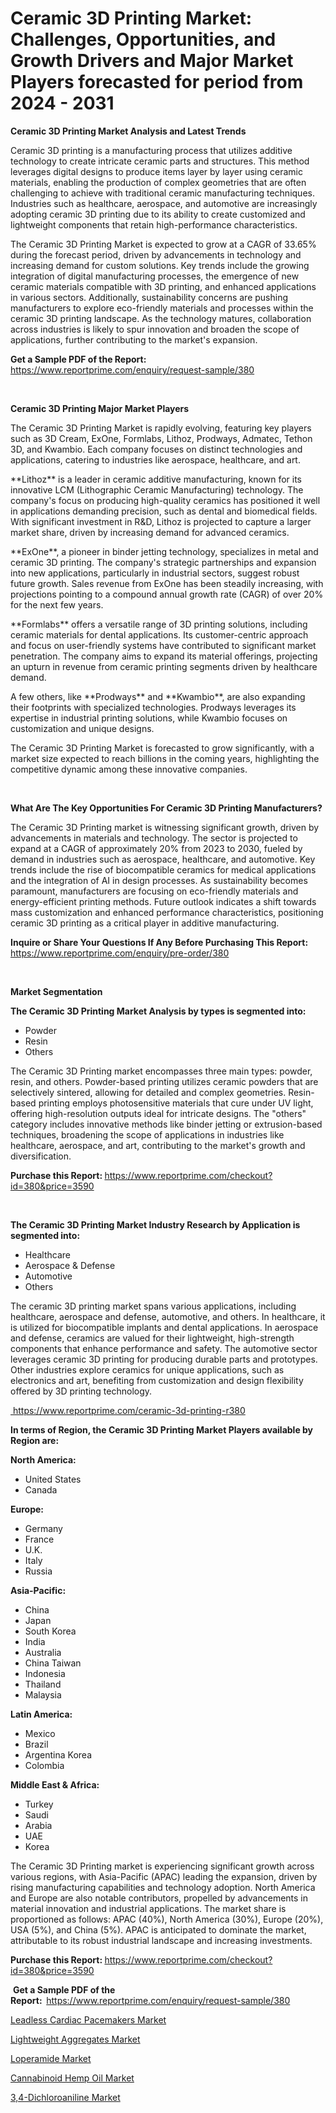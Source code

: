 <p><h1>Ceramic 3D Printing Market: Challenges, Opportunities, and Growth Drivers and Major Market Players forecasted for period from 2024 - 2031</h1></p><p><strong>Ceramic 3D Printing Market Analysis and Latest Trends</strong></p>
<p><p>Ceramic 3D printing is a manufacturing process that utilizes additive technology to create intricate ceramic parts and structures. This method leverages digital designs to produce items layer by layer using ceramic materials, enabling the production of complex geometries that are often challenging to achieve with traditional ceramic manufacturing techniques. Industries such as healthcare, aerospace, and automotive are increasingly adopting ceramic 3D printing due to its ability to create customized and lightweight components that retain high-performance characteristics.</p><p>The Ceramic 3D Printing Market is expected to grow at a CAGR of 33.65% during the forecast period, driven by advancements in technology and increasing demand for custom solutions. Key trends include the growing integration of digital manufacturing processes, the emergence of new ceramic materials compatible with 3D printing, and enhanced applications in various sectors. Additionally, sustainability concerns are pushing manufacturers to explore eco-friendly materials and processes within the ceramic 3D printing landscape. As the technology matures, collaboration across industries is likely to spur innovation and broaden the scope of applications, further contributing to the market's expansion.</p></p>
<p><strong>Get a Sample PDF of the Report:&nbsp;</strong> <a href="https://www.reportprime.com/enquiry/request-sample/380">https://www.reportprime.com/enquiry/request-sample/380</a></p>
<p>&nbsp;</p>
<p><strong>Ceramic 3D Printing Major Market Players</strong></p>
<p><p>The Ceramic 3D Printing Market is rapidly evolving, featuring key players such as 3D Cream, ExOne, Formlabs, Lithoz, Prodways, Admatec, Tethon 3D, and Kwambio. Each company focuses on distinct technologies and applications, catering to industries like aerospace, healthcare, and art.</p><p>**Lithoz** is a leader in ceramic additive manufacturing, known for its innovative LCM (Lithographic Ceramic Manufacturing) technology. The company's focus on producing high-quality ceramics has positioned it well in applications demanding precision, such as dental and biomedical fields. With significant investment in R&D, Lithoz is projected to capture a larger market share, driven by increasing demand for advanced ceramics.</p><p>**ExOne**, a pioneer in binder jetting technology, specializes in metal and ceramic 3D printing. The company's strategic partnerships and expansion into new applications, particularly in industrial sectors, suggest robust future growth. Sales revenue from ExOne has been steadily increasing, with projections pointing to a compound annual growth rate (CAGR) of over 20% for the next few years.</p><p>**Formlabs** offers a versatile range of 3D printing solutions, including ceramic materials for dental applications. Its customer-centric approach and focus on user-friendly systems have contributed to significant market penetration. The company aims to expand its material offerings, projecting an upturn in revenue from ceramic printing segments driven by healthcare demand.</p><p>A few others, like **Prodways** and **Kwambio**, are also expanding their footprints with specialized technologies. Prodways leverages its expertise in industrial printing solutions, while Kwambio focuses on customization and unique designs.</p><p>The Ceramic 3D Printing Market is forecasted to grow significantly, with a market size expected to reach billions in the coming years, highlighting the competitive dynamic among these innovative companies.</p></p>
<p>&nbsp;</p>
<p><strong>What Are The Key Opportunities For Ceramic 3D Printing Manufacturers?</strong></p>
<p><p>The Ceramic 3D Printing market is witnessing significant growth, driven by advancements in materials and technology. The sector is projected to expand at a CAGR of approximately 20% from 2023 to 2030, fueled by demand in industries such as aerospace, healthcare, and automotive. Key trends include the rise of biocompatible ceramics for medical applications and the integration of AI in design processes. As sustainability becomes paramount, manufacturers are focusing on eco-friendly materials and energy-efficient printing methods. Future outlook indicates a shift towards mass customization and enhanced performance characteristics, positioning ceramic 3D printing as a critical player in additive manufacturing.</p></p>
<p><strong>Inquire or Share Your Questions If Any Before Purchasing This Report:</strong> <a href="https://www.reportprime.com/enquiry/pre-order/380">https://www.reportprime.com/enquiry/pre-order/380</a></p>
<p>&nbsp;</p>
<p><strong>Market Segmentation</strong></p>
<p><strong>The Ceramic 3D Printing Market Analysis by types is segmented into:</strong></p>
<p><ul><li>Powder</li><li>Resin</li><li>Others</li></ul></p>
<p><p>The Ceramic 3D Printing market encompasses three main types: powder, resin, and others. Powder-based printing utilizes ceramic powders that are selectively sintered, allowing for detailed and complex geometries. Resin-based printing employs photosensitive materials that cure under UV light, offering high-resolution outputs ideal for intricate designs. The "others" category includes innovative methods like binder jetting or extrusion-based techniques, broadening the scope of applications in industries like healthcare, aerospace, and art, contributing to the market's growth and diversification.</p></p>
<p><strong>Purchase this Report:&nbsp;</strong><a href="https://www.reportprime.com/checkout?id=380&price=3590">https://www.reportprime.com/checkout?id=380&price=3590</a></p>
<p>&nbsp;</p>
<p><strong>The Ceramic 3D Printing Market Industry Research by Application is segmented into:</strong></p>
<p><ul><li>Healthcare</li><li>Aerospace & Defense</li><li>Automotive</li><li>Others</li></ul></p>
<p><p>The ceramic 3D printing market spans various applications, including healthcare, aerospace and defense, automotive, and others. In healthcare, it is utilized for biocompatible implants and dental applications. In aerospace and defense, ceramics are valued for their lightweight, high-strength components that enhance performance and safety. The automotive sector leverages ceramic 3D printing for producing durable parts and prototypes. Other industries explore ceramics for unique applications, such as electronics and art, benefiting from customization and design flexibility offered by 3D printing technology.</p></p>
<p><a href="https://www.reportprime.com/ceramic-3d-printing-r380">&nbsp;https://www.reportprime.com/ceramic-3d-printing-r380</a></p>
<p><strong>In terms of Region, the Ceramic 3D Printing Market Players available by Region are:</strong></p>
<p>
    <p> <strong> North America: </strong>
        <ul>
            <li>United States</li>
            <li>Canada</li>
        </ul>
        </p> 
    <p> <strong> Europe: </strong>
        <ul>
            <li>Germany</li>
            <li>France</li>
            <li>U.K.</li>
            <li>Italy</li>
            <li>Russia</li>
        </ul>
        </p> 
    <p> <strong> Asia-Pacific: </strong>
        <ul>
            <li>China</li>
            <li>Japan</li>
            <li>South Korea</li>
            <li>India</li>
            <li>Australia</li>
            <li>China Taiwan</li>
            <li>Indonesia</li>
            <li>Thailand</li>
            <li>Malaysia</li>
        </ul>
        </p> 
    <p> <strong> Latin America: </strong>
        <ul>
            <li>Mexico</li>
            <li>Brazil</li>
            <li>Argentina Korea</li>
            <li>Colombia</li>
        </ul>
        </p> 
    <p> <strong> Middle East & Africa: </strong>
        <ul>
            <li>Turkey</li>
            <li>Saudi</li>
            <li>Arabia</li>
            <li>UAE</li>
            <li>Korea</li>
        </ul>
    </p>
    </p>
<p><p>The Ceramic 3D Printing market is experiencing significant growth across various regions, with Asia-Pacific (APAC) leading the expansion, driven by rising manufacturing capabilities and technology adoption. North America and Europe are also notable contributors, propelled by advancements in material innovation and industrial applications. The market share is proportioned as follows: APAC (40%), North America (30%), Europe (20%), USA (5%), and China (5%). APAC is anticipated to dominate the market, attributable to its robust industrial landscape and increasing investments.</p></p>
<p><strong>Purchase this Report: </strong><a href="https://www.reportprime.com/checkout?id=380&price=3590">https://www.reportprime.com/checkout?id=380&price=3590</a></p>
<p>&nbsp;<strong>Get a Sample PDF of the Report:&nbsp;&nbsp;</strong><a href="https://www.reportprime.com/enquiry/request-sample/380">https://www.reportprime.com/enquiry/request-sample/380</a></p>
<p><strong></strong></p>
<p><p><a href="https://issuu.com/reportprime-2/docs/leadless-cardiac-pacemakers-market-_3e5b7d6f090163">Leadless Cardiac Pacemakers Market</a></p><p><a href="https://github.com/Krish2023na/Market-Research-Report-List-6/blob/main/lightweight-aggregates-market.md">Lightweight Aggregates Market</a></p><p><a href="https://medium.com/@kimwalker1923/loperamide-market-industry-trends-and-forecast-for-period-from-2024-to-2031-f4e0aad7ec46">Loperamide Market</a></p><p><a href="https://medium.com/@swilliamn8765/global-cannabinoid-hemp-oil-market-opportunities-and-market-challenges-2024-2031-83865e183cef">Cannabinoid Hemp Oil Market</a></p><p><a href="https://www.linkedin.com/pulse/34-dichloroaniline-market-size-share-trends-analysis-report-end-xsksf?trackingId=wLK0QJbLTgSdWwkFZuflBQ%3D%3D">3,4-Dichloroaniline Market</a></p></p>